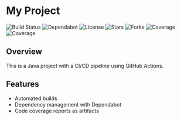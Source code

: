 # My Project

![Build Status](https://github.com/kumarisback/CICD/actions/workflows/gradle.yml/badge.svg)
![Dependabot](https://img.shields.io/badge/Dependabot-enabled-brightgreen)
![License](https://img.shields.io/github/license/kumarisback/CICD)
![Stars](https://img.shields.io/github/stars/kumarisback/CICD)
![Forks](https://img.shields.io/github/forks/kumarisback/CICD)
![Coverage](https://codecov.io/gh/kumarisback/CICD/branch/main/graph/badge.svg?token=your-token)
![Coverage](https://img.shields.io/badge/coverage-XX%25-brightgreen)


## Overview
This is a Java project with a CI/CD pipeline using GitHub Actions.

## Features
- Automated builds
- Dependency management with Dependabot
- Code coverage reports as artifacts
